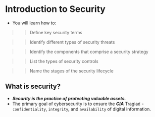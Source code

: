 # Introduction to Security
- You will learn how to:

>> Define key security terms

>> Identify different types of security threats

>> Identify the components that comprise a security strategy

>> List the types of security controls

>> Name the stages of the security lifecycle

## What is security?
- ***Security is the practice of protecting valuable assets.***
- The primary goal of cybersecurity is to ensure the ***CIA*** Tragiad - `confidentiality`, `integrity`, and `availability` of digital information.
